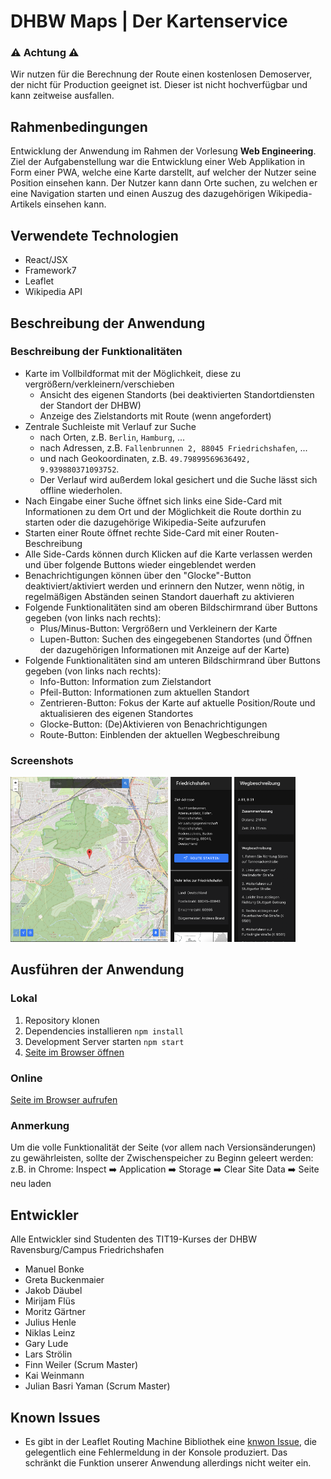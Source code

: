 # DHBW Maps | Der Kartenservice
### ⚠️ Achtung ⚠️
Wir nutzen für die Berechnung der Route einen kostenlosen Demoserver, der nicht für Production geeignet ist. Dieser ist nicht hochverfügbar und kann zeitweise ausfallen.
## Rahmenbedingungen
Entwicklung der Anwendung im Rahmen der Vorlesung **Web Engineering**.  
Ziel der Aufgabenstellung war die Entwicklung einer Web Applikation in Form einer PWA, welche eine Karte darstellt, auf welcher der Nutzer seine Position einsehen kann. Der Nutzer kann dann Orte suchen, zu welchen er eine Navigation starten und einen Auszug des dazugehörigen Wikipedia-Artikels einsehen kann.
## Verwendete Technologien
- React/JSX
- Framework7
- Leaflet
- Wikipedia API
## Beschreibung der Anwendung
### Beschreibung der Funktionalitäten
- Karte im Vollbildformat mit der Möglichkeit, diese zu vergrößern/verkleinern/verschieben
  - Ansicht des eigenen Standorts (bei deaktivierten Standortdiensten der Standort der DHBW)
  - Anzeige des Zielstandorts mit Route (wenn angefordert)  
- Zentrale Suchleiste mit Verlauf zur Suche
  - nach Orten, z.B. `Berlin`, `Hamburg`, ...
  - nach Adressen, z.B. `Fallenbrunnen 2, 88045 Friedrichshafen`, ...
  - und nach Geokoordinaten, z.B. `49.79899569636492, 9.939880371093752`.
  - Der Verlauf wird außerdem lokal gesichert und die Suche lässt sich offline wiederholen.
- Nach Eingabe einer Suche öffnet sich links eine Side-Card mit Informationen zu dem Ort und der Möglichkeit die Route dorthin zu starten oder die dazugehörige Wikipedia-Seite aufzurufen
- Starten einer Route öffnet rechte Side-Card mit einer Routen-Beschreibung
- Alle Side-Cards können durch Klicken auf die Karte verlassen werden und über folgende Buttons wieder eingeblendet werden
- Benachrichtigungen können über den "Glocke"-Button deaktiviert/aktiviert werden und erinnern den Nutzer, wenn nötig, in regelmäßigen Abständen seinen Standort dauerhaft zu aktivieren
- Folgende Funktionalitäten sind am oberen Bildschirmrand über Buttons gegeben (von links nach rechts):
  - Plus/Minus-Button: Vergrößern und Verkleinern der Karte
  - Lupen-Button: Suchen des eingegebenen Standortes (und Öffnen der dazugehörigen Informationen mit Anzeige auf der Karte)
- Folgende Funktionalitäten sind am unteren Bildschirmrand über Buttons gegeben (von links nach rechts):
  - Info-Button: Information zum Zielstandort
  - Pfeil-Button: Informationen zum aktuellen Standort
  - Zentrieren-Button: Fokus der Karte auf aktuelle Position/Route und aktualisieren des eigenen Standortes
  - Glocke-Button: (De)Aktivieren von Benachrichtigungen
  - Route-Button: Einblenden der aktuellen Wegbeschreibung
### Screenshots
<img src="readme-screenshots/Screenshot_main_page.png" width=252 height=264> <img src="readme-screenshots/Screenshot_left_card.png" width=98 height=264> <img src="readme-screenshots/Screenshot_right_card.png" width=98 height=264>
## Ausführen der Anwendung
### Lokal
1. Repository klonen
2. Dependencies installieren `npm install`
3. Development Server starten `npm start`
4. [Seite im Browser öffnen](http://localhost:3000/)
### Online
[Seite im Browser aufrufen](https://webeng.fwapis.com/)
### Anmerkung
Um die volle Funktionalität der Seite (vor allem nach Versionsänderungen) zu gewährleisten, sollte der Zwischenspeicher zu Beginn geleert werden:  
z.B. in Chrome: Inspect :arrow_right: Application :arrow_right: Storage :arrow_right: Clear Site Data :arrow_right: Seite neu laden

## Entwickler
Alle Entwickler sind Studenten des TIT19-Kurses der DHBW Ravensburg/Campus Friedrichshafen
- Manuel Bonke
- Greta Buckenmaier
- Jakob Däubel
- Mirijam Flüs
- Moritz Gärtner
- Julius Henle
- Niklas Leinz
- Gary Lude
- Lars Strölin
- Finn Weiler (Scrum Master)
- Kai Weinmann
- Julian Basri Yaman (Scrum Master)

## Known Issues
- Es gibt in der Leaflet Routing Machine Bibliothek eine [knwon Issue](https://github.com/mapbox/owlviewer/issues/21), die gelegentlich eine Fehlermeldung in der Konsole produziert. Das schränkt die Funktion unserer Anwendung allerdings nicht weiter ein. 
